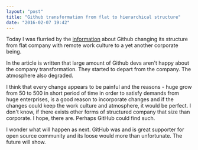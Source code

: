 ```yaml
---
layout: "post"
title: "Github transformation from flat to hierarchical structure"
date: "2016-02-07 19:42"
---
```


Today I was flurried by the [information](http://www.businessinsider.com/github-the-full-inside-story-2016-2) about Github changing
its structure from flat company with remote work culture to a yet another corporate being.

In the article is written that large amount of Github devs aren't happy about the company transformation. They started to depart from the company. The atmosphere also degraded.

I think that every change appears to be painful and the reasons - huge grow from 50 to 500 in short period of time in order to satisfy demands from huge enterprises, is a good reason to incorporate changes and if the changes could keep the work culture and atmosphere, it would be perfect. I don't know, if there exists other forms of structured company that size than corporate. I hope, there are. Perhaps GitHub could find such.

I wonder what will happen as next. GitHub was and is great supporter for open source community and its loose would more than unfortunate. The future will show.
